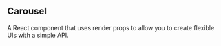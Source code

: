 ## Carousel

A React component that uses render props to allow you to create flexible UIs with a simple API.



